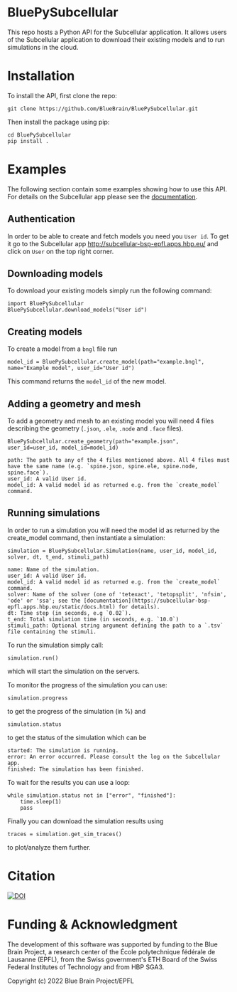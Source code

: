 # BluePySubcellular

This repo hosts a Python API for the Subcellular application.
It allows users of the Subcellular application to download their existing models and to run simulations in the cloud.

# Installation

To install the API, first clone the repo:

`git clone https://github.com/BlueBrain/BluePySubcellular.git`

Then install the package using pip:

```
cd BluePySubcellular
pip install .
```


# Examples

The following section contain some examples showing how to use this API. For details on the Subcellular app please see the [documentation](https://subcellular-bsp-epfl.apps.hbp.eu/static/docs.html).

## Authentication

In order to be able to create and fetch models you need you `User id`. To get it go to the Subcellular app http://subcellular-bsp-epfl.apps.hbp.eu/ and click on `User` on the top right corner.


## Downloading models

To download your existing models simply run the following command:

    import BluePySubcellular
    BluePySubcellular.download_models("User id")

## Creating models

To create a model from a `bngl` file run

    model_id = BluePySubcellular.create_model(path="example.bngl", name="Example model", user_id="User id")

This command returns the `model_id` of the new model.

## Adding a geometry and mesh

To add a geometry and mesh to an existing model you will need 4 files describing the geometry (`.json`, `.ele`, `.node` and `.face` files).

    BluePySubcellular.create_geometry(path="example.json", user_id=user_id, model_id=model_id)

    path: The path to any of the 4 files mentioned above. All 4 files must have the same name (e.g. `spine.json, spine.ele, spine.node, spine.face`).
    user_id: A valid User id.
    model_id: A valid model id as returned e.g. from the `create_model` command.


## Running simulations

In order to run a simulation you will need the model id as returned by the create_model command, then instantiate a simulation:

    simulation = BluePySubcellular.Simulation(name, user_id, model_id, solver, dt, t_end, stimuli_path)
    
    name: Name of the simulation.
    user_id: A valid User id.
    model_id: A valid model id as returned e.g. from the `create_model` command.
    solver: Name of the solver (one of 'tetexact', 'tetopsplit', 'nfsim', 'ode' or 'ssa'; see the [documentation](https://subcellular-bsp-epfl.apps.hbp.eu/static/docs.html) for details).
    dt: Time step (in seconds, e.g `0.02`).
    t_end: Total simulation time (in seconds, e.g. `10.0`)
    stimuli_path: Optional string argument defining the path to a `.tsv` file containing the stimuli.


To run the simulation simply call:

    simulation.run()

which will start the simulation on the servers.

To monitor the progress of the simulation you can use:

    simulation.progress
    
to get the progress of the simulation (in %) and 

    simulation.status
    
to get the status of the simulation which can be 

    started: The simulation is running.
    error: An error occurred. Please consult the log on the Subcellular app.
    finished: The simulation has been finished.

To wait for the results you can use a loop:


    while simulation.status not in ["error", "finished"]:
        time.sleep(1)
        pass

Finally you can download the simulation results using

    traces = simulation.get_sim_traces()
    
to plot/analyze them further.      

# Citation

[![DOI](https://zenodo.org/badge/DOI/10.5281/zenodo.7225409.svg)](https://doi.org/10.5281/zenodo.7225409)


# Funding & Acknowledgment

The development of this software was supported by funding to the Blue Brain Project, a research center of the École polytechnique fédérale de Lausanne (EPFL), from the Swiss government's ETH Board of the Swiss Federal Institutes of Technology and from HBP SGA3.

Copyright (c) 2022 Blue Brain Project/EPFL

